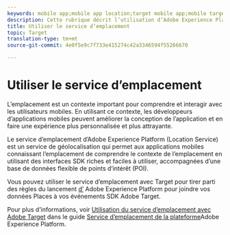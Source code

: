 ```yaml
---
keywords: mobile app;mobile app location;target mobile app;mobile target locations;location service;adobe experience cloud location service;pois;points of interest;sdk;location
description: Cette rubrique décrit l’utilisation d’Adobe Experience Platform Location Service dans Adobe Target.
title: Utiliser le service d’emplacement
topic: Target
translation-type: tm+mt
source-git-commit: 4e0f5e9c7f733e415274c42a3346594f55266670

---
```



# Utiliser le service d’emplacement

L’emplacement est un contexte important pour comprendre et interagir avec les utilisateurs mobiles. En utilisant ce contexte, les développeurs d’applications mobiles peuvent améliorer la conception de l’application et en faire une expérience plus personnalisée et plus attrayante.

Le service d’emplacement d’Adobe Experience Platform (Location Service) est un service de géolocalisation qui permet aux applications mobiles connaissant l’emplacement de comprendre le contexte de l’emplacement en utilisant des interfaces SDK riches et faciles à utiliser, accompagnées d’une base de données flexible de points d’intérêt (POI).

Vous pouvez utiliser le service d’emplacement avec Target pour tirer parti des règles du lancement [d’](https://docs.adobe.com/content/help/en/launch/using/overview.html) Adobe Experience Platform pour joindre vos données Places à vos événements SDK Adobe Target.

Pour plus d’informations, voir [Utilisation du service d’emplacement avec Adobe Target](https://docs.adobe.com/content/help/en/places/using/use-places-with-other-solutions/places-target/places-target.html) dans le guide [Service d’emplacement de la plateforme](https://docs.adobe.com/content/help/en/places/using/home.html)Adobe Experience Platform.
